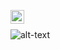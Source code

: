 [<img align="left" alt="Luiz Mathheus A. Souza | LinkedIn" width="22px" src="https://cdn.jsdelivr.net/npm/simple-icons@v3/icons/linkedin.svg" />][linkedin]

<br>

![alt-text](https://github.com/Insight-Creator/Insight-Creator/blob/master/Particle.png)



<br>
<br>

[website]: https://insight-creator.github.io/dev-profile/
[linkedin]: https://www.linkedin.com/in/luiz-affonsosouza/
